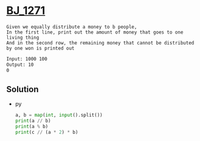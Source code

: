 # [BJ_1271](https://acmicpc.net/problem/1271)

```en
Given we equally distribute a money to b people,
In the first line, print out the amount of money that goes to one living thing
And in the second row, the remaining money that cannot be distributed by one won is printed out
```

```txt
Input: 1000 100
Output: 10
0
```

## Solution

* py

  ```py
  a, b = map(int, input().split())
  print(a // b)
  print(a % b)
  print(c // (a * 2) * b)
  ```
